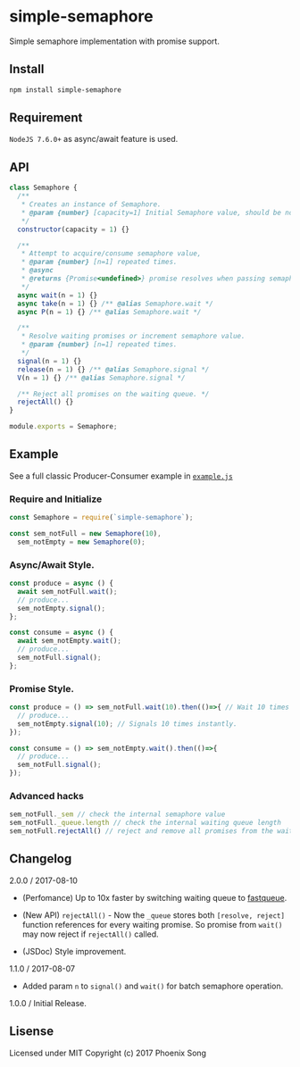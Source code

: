 # simple-semaphore
Simple semaphore implementation with promise support.

## Install
```bash
npm install simple-semaphore
```

## Requirement

`NodeJS 7.6.0+` as async/await feature is used.

## API
```javascript
class Semaphore {
  /**
   * Creates an instance of Semaphore.
   * @param {number} [capacity=1] Initial Semaphore value, should be non-negative.
   */
  constructor(capacity = 1) {}

  /**
   * Attempt to acquire/consume semaphore value,
   * @param {number} [n=1] repeated times.
   * @async
   * @returns {Promise<undefined>} promise resolves when passing semaphore condition.
   */
  async wait(n = 1) {}
  async take(n = 1) {} /** @alias Semaphore.wait */
  async P(n = 1) {} /** @alias Semaphore.wait */

  /**
   * Resolve waiting promises or increment semaphore value.
   * @param {number} [n=1] repeated times.
   */
  signal(n = 1) {}
  release(n = 1) {} /** @alias Semaphore.signal */
  V(n = 1) {} /** @alias Semaphore.signal */

  /** Reject all promises on the waiting queue. */
  rejectAll() {}
}

module.exports = Semaphore;
```

## Example
See a full classic Producer-Consumer example in [`example.js`](/example.js)

### Require and Initialize
```javascript
const Semaphore = require(`simple-semaphore`);

const sem_notFull = new Semaphore(10),
  sem_notEmpty = new Semaphore(0);
```
### Async/Await Style.
```javascript
const produce = async () {
  await sem_notFull.wait();
  // produce...
  sem_notEmpty.signal();
};

const consume = async () {
  await sem_notEmpty.wait();
  // produce...
  sem_notFull.signal();
};
```
### Promise Style.
```javascript
const produce = () => sem_notFull.wait(10).then(()=>{ // Wait 10 times before resolve.
  // produce...
  sem_notEmpty.signal(10); // Signals 10 times instantly.
});

const consume = () => sem_notEmpty.wait().then(()=>{
  // produce...
  sem_notFull.signal();
});
```
### Advanced hacks
```javascript
sem_notFull._sem // check the internal semaphore value
sem_notFull._queue.length // check the internal waiting queue length
sem_notFull.rejectAll() // reject and remove all promises from the waiting queue.
```
## Changelog
2.0.0 / 2017-08-10
  * (Perfomance) Up to 10x faster by switching waiting queue to [fastqueue](https://www.npmjs.com/package/fastqueue).
  + (New API) `rejectAll()` - Now the `_queue` stores both `[resolve, reject]` function references for every waiting promise. So promise from `wait()` may now reject if `rejectAll()` called.
  * (JSDoc) Style improvement.

1.1.0 / 2017-08-07
  * Added param `n` to `signal()` and `wait()` for batch semaphore operation.

1.0.0 / Initial Release.

## Lisense
Licensed under MIT
Copyright (c) 2017 Phoenix Song
